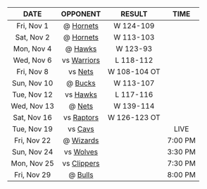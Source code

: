 |    DATE     |             OPPONENT              |    RESULT    |  TIME   |
|:-----------:|:---------------------------------:|:------------:|:-------:|
| Fri, Nov 1  | @ [Hornets](/r/CharlotteHornets)  |  W 124-109   |         |
| Sat, Nov 2  | @ [Hornets](/r/CharlotteHornets)  |  W 113-103   |         |
| Mon, Nov 4  |    @ [Hawks](/r/AtlantaHawks)     |   W 123-93   |         |
| Wed, Nov 6  |    vs [Warriors](/r/warriors)     |  L 118-112   |         |
| Fri, Nov 8  |       vs [Nets](/r/GoNets)        | W 108-104 OT |         |
| Sun, Nov 10 |      @ [Bucks](/r/MkeBucks)       |  W 113-107   |         |
| Tue, Nov 12 |    vs [Hawks](/r/AtlantaHawks)    |  L 117-116   |         |
| Wed, Nov 13 |        @ [Nets](/r/GoNets)        |  W 139-114   |         |
| Sat, Nov 16 |  vs [Raptors](/r/torontoraptors)  | W 126-123 OT |         |
| Tue, Nov 19 |    vs [Cavs](/r/clevelandcavs)    |              |  LIVE   |
| Fri, Nov 22 | @ [Wizards](/r/washingtonwizards) |              | 7:00 PM |
| Sun, Nov 24 |   vs [Wolves](/r/timberwolves)    |              | 3:30 PM |
| Mon, Nov 25 |   vs [Clippers](/r/LAClippers)    |              | 7:30 PM |
| Fri, Nov 29 |    @ [Bulls](/r/chicagobulls)     |              | 8:00 PM |
